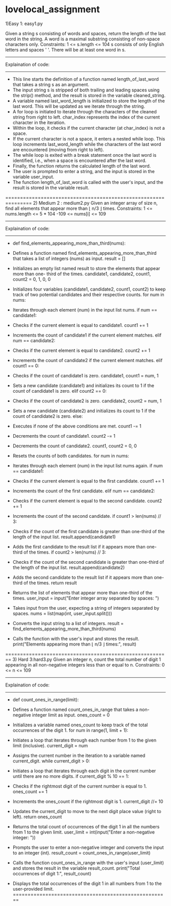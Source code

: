 # lovelocal_assignment
1)Easy 1: easy1.py

Given a string s consisting of words and spaces, return the length of the last word in the string.
A word is a maximal 
substring consisting of non-space characters only.
Constraints:
1 <= s.length <= 104
s consists of only English letters and spaces ' '.
There will be at least one word in s.
_____________________________________________________________________
Explaination of code:
_____________________________________________________________________
* This line starts the definition of a function named length_of_last_word that takes a 
  string s as an argument.
* The input string s is stripped of both trailing and leading spaces using the strip() 
  method, and the result is stored in the variable cleaned_string.
* A variable named last_word_length is initialized to store the length of the last word. 
  This will be updated as we iterate through the string.
* A for loop is initiated to iterate through the characters of the cleaned string from right 
  to left. char_index represents the index of the current character in the iteration.
* Within the loop, it checks if the current character (at char_index) is not a space.
* If the current character is not a space, it enters a nested while loop. This loop 
  increments last_word_length while the characters of the last word are encountered (moving 
  from right to left).
*  The while loop is exited with a break statement once the last word is identified, i.e., 
   when a space is encountered after the last word.
*  Finally, the function returns the calculated length of the last word.
*  The user is prompted to enter a string, and the input is stored in the variable 
   user_input.
*  The function length_of_last_word is called with the user's input, and the result is 
   stored in the variable result.

===============================================================
2) Medium 2 : medium2.py
  Given an integer array of size n, find all elements that appear more than ⌊ n/3 ⌋ times. 
  Constraints:
        1 <= nums.length <= 5 * 104
        -109 <= nums[i] <= 109
____________________________________________________________________________________
Explaination of code:
____________________________________________________________________________________

* def find_elements_appearing_more_than_third(nums):

* Defines a function named find_elements_appearing_more_than_third that takes a list of 
  integers (nums) as input.
  result = []

* Initializes an empty list named result to store the elements that appear more than one- 
  third of the times.
  candidate1, candidate2, count1, count2 = 0, 1, 0, 0

* Initializes four variables (candidate1, candidate2, count1, count2) to keep track of two 
  potential candidates and their respective counts.
  for num in nums:

* Iterates through each element (num) in the input list nums.
  if num == candidate1:

* Checks if the current element is equal to candidate1.
  count1 += 1

* Increments the count of candidate1 if the current element matches.
  elif num == candidate2:

*  Checks if the current element is equal to candidate2.
   count2 += 1

*  Increments the count of candidate2 if the current element matches.
   elif count1 == 0:

*  Checks if the count of candidate1 is zero.
   candidate1, count1 = num, 1

*  Sets a new candidate (candidate1) and initializes its count to 1 if the count of 
   candidate1 is zero.
   elif count2 == 0:

*  Checks if the count of candidate2 is zero.
   candidate2, count2 = num, 1

* Sets a new candidate (candidate2) and initializes its count to 1 if the count of 
  candidate2 is zero.
  else:

* Executes if none of the above conditions are met.
  count1 -= 1

* Decrements the count of candidate1.
  count2 -= 1

* Decrements the count of candidate2.
  count1, count2 = 0, 0

* Resets the counts of both candidates.
  for num in nums:

* Iterates through each element (num) in the input list nums again.
  if num == candidate1:

* Checks if the current element is equal to the first candidate.
  count1 += 1

* Increments the count of the first candidate.
  elif num == candidate2:

*  Checks if the current element is equal to the second candidate.
   count2 += 1

*  Increments the count of the second candidate.
   if count1 > len(nums) // 3:

*  Checks if the count of the first candidate is greater than one-third of the length of 
   the input list.
   result.append(candidate1)

*  Adds the first candidate to the result list if it appears more than one-third of the 
   times.
   if count2 > len(nums) // 3:

*  Checks if the count of the second candidate is greater than one-third of the length of 
   the input list.
   result.append(candidate2)

*  Adds the second candidate to the result list if it appears more than one-third of the 
   times.
   return result

*  Returns the list of elements that appear more than one-third of the times.
   user_input = input("Enter integer array separated by spaces: ")

*  Takes input from the user, expecting a string of integers separated by spaces.
   nums = list(map(int, user_input.split()))

*  Converts the input string to a list of integers.
   result = find_elements_appearing_more_than_third(nums)

*  Calls the function with the user's input and stores the result.
   print("Elements appearing more than ⌊ n/3 ⌋ times:", result)

========================================================
3) Hard 3:hard3.py
   Given an integer n, count the total number of digit 1 appearing in all non-negative 
   integers less than or equal to n.
   Constraints:
         0 <= n <= 109
______________________________________________________________________________________
Explaination of code:
______________________________________________________________________________________
* def count_ones_in_range(limit):

* Defines a function named count_ones_in_range that takes a non-negative integer limit as 
  input.
  ones_count = 0

* Initializes a variable named ones_count to keep track of the total occurrences of the 
  digit 1.
  for num in range(1, limit + 1):

* Initiates a loop that iterates through each number from 1 to the given limit (inclusive).
  current_digit = num

* Assigns the current number in the iteration to a variable named current_digit.
  while current_digit > 0:

* Initiates a loop that iterates through each digit in the current number until there are 
  no more digits.
  if current_digit % 10 == 1:

* Checks if the rightmost digit of the current number is equal to 1.
  ones_count += 1

* Increments the ones_count if the rightmost digit is 1.
  current_digit //= 10

* Updates the current_digit to move to the next digit place value (right to left).
  return ones_count

* Returns the total count of occurrences of the digit 1 in all the numbers from 1 to the 
  given limit.
  user_limit = int(input("Enter a non-negative integer: "))

* Prompts the user to enter a non-negative integer and converts the input to an integer 
  (int).
  result_count = count_ones_in_range(user_limit)

* Calls the function count_ones_in_range with the user's input (user_limit) and stores the 
  result in the variable result_count.
  print("Total occurrences of digit 1:", result_count)

* Displays the total occurrences of the digit 1 in all numbers from 1 to the user-provided 
  limit.
===================================================== 








